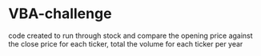 # VBA-challenge

code created to run through stock and compare the opening price against the close price for each ticker, total the volume for each ticker per year
  
